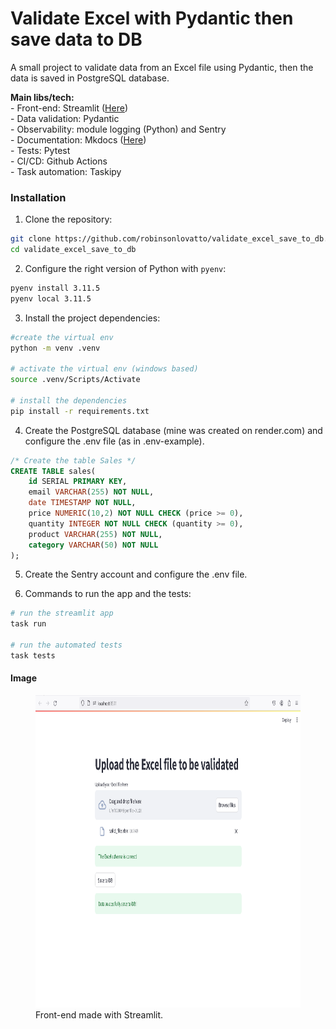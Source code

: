 # Validate Excel with Pydantic then save data to DB

A small project to validate data from an Excel file using Pydantic, then the data is saved in PostgreSQL database.

**Main libs/tech:**   
    - Front-end: Streamlit ([Here](#image))   
    - Data validation: Pydantic   
    - Observability: module logging (Python) and Sentry    
    - Documentation: Mkdocs ([Here](https://robinsonlovatto.github.io/validate_excel_save_to_db/))   
    - Tests: Pytest   
    - CI/CD: Github Actions    
    - Task automation: Taskipy   

### Installation

1. Clone the repository:
```bash
git clone https://github.com/robinsonlovatto/validate_excel_save_to_db.git
cd validate_excel_save_to_db
```
2. Configure the right version of Python with `pyenv`:
```bash
pyenv install 3.11.5
pyenv local 3.11.5
```
3. Install the project dependencies:
```bash
#create the virtual env
python -m venv .venv

# activate the virtual env (windows based)
source .venv/Scripts/Activate

# install the dependencies
pip install -r requirements.txt  
```

4. Create the PostgreSQL database (mine was created on render.com) and configure the .env file (as in .env-example).
```sql
/* Create the table Sales */
CREATE TABLE sales(
    id SERIAL PRIMARY KEY,
    email VARCHAR(255) NOT NULL,
    date TIMESTAMP NOT NULL,
    price NUMERIC(10,2) NOT NULL CHECK (price >= 0),
    quantity INTEGER NOT NULL CHECK (quantity >= 0),
    product VARCHAR(255) NOT NULL,
    category VARCHAR(50) NOT NULL
);
```

5. Create the Sentry account and configure the .env file.

6. Commands to run the app and the tests:
```bash
# run the streamlit app
task run

# run the automated tests
task tests
```    

#### Image
<figure>
    <img src="assets/images/screen.png"
         alt="screen with a file uploader field and messages of success."
         width="800" height="500" >
    <figcaption>Front-end made with Streamlit.</figcaption>
</figure>
